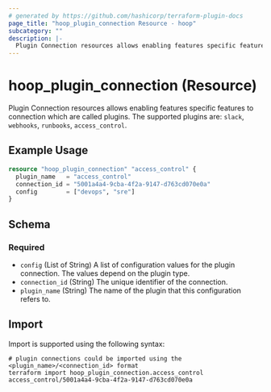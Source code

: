 ```yaml
---
# generated by https://github.com/hashicorp/terraform-plugin-docs
page_title: "hoop_plugin_connection Resource - hoop"
subcategory: ""
description: |-
  Plugin Connection resources allows enabling features specific features to connection which are called plugins. The supported plugins are: slack, webhooks, runbooks, access_control.
---
```


# hoop_plugin_connection (Resource)

Plugin Connection resources allows enabling features specific features to connection which are called plugins. The supported plugins are: `slack`, `webhooks`, `runbooks`, `access_control`.

## Example Usage

```terraform
resource "hoop_plugin_connection" "access_control" {
  plugin_name   = "access_control"
  connection_id = "5001a4a4-9cba-4f2a-9147-d763cd070e0a"
  config        = ["devops", "sre"]
}
```

<!-- schema generated by tfplugindocs -->
## Schema

### Required

- `config` (List of String) A list of configuration values for the plugin connection. The values depend on the plugin type.
- `connection_id` (String) The unique identifier of the connection.
- `plugin_name` (String) The name of the plugin that this configuration refers to.

## Import

Import is supported using the following syntax:

```shell
# plugin connections could be imported using the <plugin_name>/<connection_id> format
terraform import hoop_plugin_connection.access_control access_control/5001a4a4-9cba-4f2a-9147-d763cd070e0a
```

